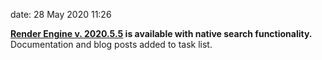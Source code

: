 date: 28 May 2020 11:26

**[Render Engine v. 2020.5.5](https://pypi.org/project/render-engine/2020.5.5) is available with native search functionality.** Documentation and blog posts added to task list.


